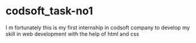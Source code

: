 # codsoft_task-no1
 I m fortunately this is my first internship in codsoft  company to develop my skill in web development with the help of html and css
